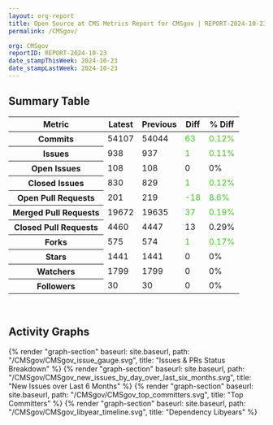 ```yaml
---
layout: org-report
title: Open Source at CMS Metrics Report for CMSgov | REPORT-2024-10-23
permalink: /CMSgov/

org: CMSgov
reportID: REPORT-2024-10-23
date_stampThisWeek: 2024-10-23
date_stampLastWeek: 2024-10-23
---
```

<div class="summary-table">
  <table class="usa-table usa-table--borderless">
    <h2> Summary Table </h2>
    <thead>
      <tr>
        <th scope="col">Metric</th>
        <th scope="col">Latest</th>
        <th scope="col">Previous</th>
        <th scope="col">Diff</th>
        <th scope="col">% Diff</th>
      </tr>
    </thead>
    <tbody>
      <tr>
        <th scope="row">Commits</th>
        <td>54107</td>
        <td>54044</td>
        <td style="color: #45c527" >63</td>
        <td style="color: #45c527" >0.12%</td>
      </tr>
      <tr>
        <th scope="row">Issues</th>
        <td>938</td>
        <td>937</td>
        <td style="color: #45c527" >1</td>
        <td style="color: #45c527" >0.11%</td>
      </tr>
      <tr>
        <th scope="row">Open Issues</th>
        <td>108</td>
        <td>108</td>
        <td style="" >0</td>
        <td style="" >0%</td>
      </tr>
      <tr>
        <th scope="row">Closed Issues</th>
        <td>830</td>
        <td>829</td>
        <td style="color: #45c527" >1</td>
        <td style="color: #45c527" >0.12%</td>
      </tr>
      <tr>
        <th scope="row">Open Pull Requests</th>
        <td>201</td>
        <td>219</td>
        <td style="color: #45c527" >-18</td>
        <td style="color: #45c527" >8.6%</td>
      </tr>
      <tr>
        <th scope="row">Merged Pull Requests</th>
        <td>19672</td>
        <td>19635</td>
        <td style="color: #45c527" >37</td>
        <td style="color: #45c527" >0.19%</td>
      </tr>
      <tr>
        <th scope="row">Closed Pull Requests</th>
        <td>4460</td>
        <td>4447</td>
        <td style="" >13</td>
        <td style="" >0.29%</td>
      </tr>
      <tr>
        <th scope="row">Forks</th>
        <td>575</td>
        <td>574</td>
        <td style="color: #45c527" >1</td>
        <td style="color: #45c527" >0.17%</td>
      </tr>
      <tr>
        <th scope="row">Stars</th>
        <td>1441</td>
        <td>1441</td>
        <td style="" >0</td>
        <td style="" >0%</td>
      </tr>
      <tr>
        <th scope="row">Watchers</th>
        <td>1799</td>
        <td>1799</td>
        <td style="" >0</td>
        <td style="" >0%</td>
      </tr>
      <tr>
        <th scope="row">Followers</th>
        <td>30</td>
        <td>30</td>
        <td style="" >0</td>
        <td style="" >0%</td>
      </tr>
    </tbody>
  </table>
</div>
<div class="graph-container">
  <br>
  <h2>Activity Graphs</h2>
  <div class="all-graphs">
    <!--- Issues/PRs Status Breakdown Graph -->
    {% render "graph-section" baseurl: site.baseurl, path: "/CMSgov/CMSgov_issue_gauge.svg", title: "Issues & PRs Status Breakdown" %}
    <!-- New Issues over Last 6 Months -->
    {% render "graph-section" baseurl: site.baseurl, path: "/CMSgov/CMSgov_new_issues_by_day_over_last_six_months.svg", title: "New Issues over Last 6 Months" %}
    <!-- Top Committers Bar Graph -->
    {% render "graph-section" baseurl: site.baseurl, path: "/CMSgov/CMSgov_top_committers.svg", title: "Top Committers" %}
    <!-- Libyear Timeline Graph -->
    {% render "graph-section" baseurl: site.baseurl, path: "/CMSgov/CMSgov_libyear_timeline.svg", title: "Dependency Libyears" %}
  </div>
</div>